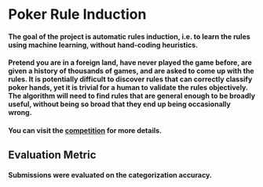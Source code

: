 # Poker Rule Induction
#### The goal of the project is automatic rules induction, i.e. to learn the rules using machine learning, without hand-coding heuristics.

#### Pretend you are in a foreign land, have never played the game before, are given a history of thousands of games, and are asked to come up with the rules. It is potentially difficult to discover rules that can correctly classify poker hands, yet it is trivial for a human to validate the rules objectively. The algorithm will need to find rules that are general enough to be broadly useful, without being so broad that they end up being occasionally wrong. 

#### You can visit the [competition](https://www.kaggle.com/c/poker-rule-induction) for more details.

## Evaluation Metric

#### Submissions were evaluated on the categorization accuracy.
